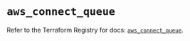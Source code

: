 # `aws_connect_queue`

Refer to the Terraform Registry for docs: [`aws_connect_queue`](https://registry.terraform.io/providers/hashicorp/aws/5.38.0/docs/resources/connect_queue).
